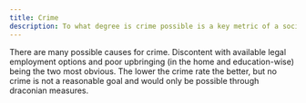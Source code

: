 ```yaml
---
title: Crime
description: To what degree is crime possible is a key metric of a societal system.
---
```


There are many possible causes for crime. Discontent with available legal employment options and poor upbringing (in the home and education-wise) being the two most obvious. The lower the crime rate the better, but no crime is not a reasonable goal and would only be possible through draconian measures.
